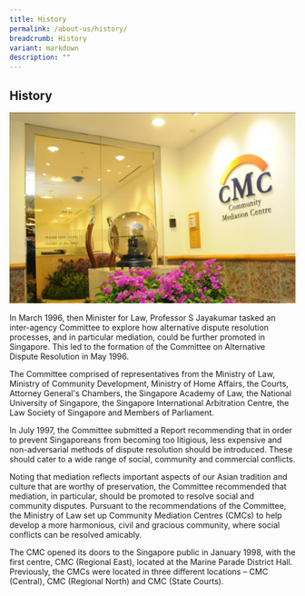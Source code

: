 ```yaml
---
title: History
permalink: /about-us/history/
breadcrumb: History
variant: markdown
description: ""
---
```

<h2>History</h2><div class="isomer-image-wrapper"><img style="width: 600px" height="auto" width="100%" title="History" alt="History" src="/images/1504161341121.png"></div><p>In March 1996, then Minister for Law, Professor S Jayakumar tasked an inter-agency Committee to explore how alternative dispute resolution processes, and in particular mediation, could be further promoted in Singapore. This led to the formation of the Committee on Alternative Dispute Resolution in May 1996.</p><p>The Committee comprised of representatives from the Ministry of Law, Ministry of Community Development, Ministry of Home Affairs, the Courts, Attorney General's Chambers, the Singapore Academy of Law, the National University of Singapore, the Singapore International Arbitration Centre, the Law Society of Singapore and Members of Parliament.</p><p>In July 1997, the Committee submitted a Report recommending that in order to prevent Singaporeans from becoming too litigious, less expensive and non-adversarial methods of dispute resolution should be introduced. These should cater to a wide range of social, community and commercial conflicts.</p><p>Noting that mediation reflects important aspects of our Asian tradition and culture that are worthy of preservation, the Committee recommended that mediation, in particular, should be promoted to resolve social and community disputes. Pursuant to the recommendations of the Committee, the Ministry of Law set up Community Mediation Centres (CMCs) to help develop a more harmonious, civil and gracious community, where social conflicts can be resolved amicably.</p><p>The CMC opened its doors to the Singapore public in January 1998, with the first centre, CMC (Regional East), located at the Marine Parade District Hall. Previously, the CMCs were located in three different locations – CMC (Central), CMC (Regional North) and CMC (State Courts).</p>